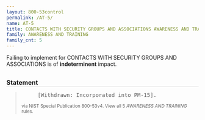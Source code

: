 ```yaml
---
layout: 800-53control
permalink: /AT-5/
name: AT-5
title: CONTACTS WITH SECURITY GROUPS AND ASSOCIATIONS AWARENESS AND TRAINING
family: AWARENESS AND TRAINING
family_cnt: 5
---
```

<p class="text-">Failing to implement for CONTACTS WITH SECURITY GROUPS AND ASSOCIATIONS is of <b>indeterminent</b> impact.</p>

<h3 style="border-bottom:1px solid #ddd;margin:30px 0 8px 0;">Statement</h3>
<blockquote>
<pre>     [Withdrawn: Incorporated into PM-15]. 
</pre>
<p><small>via NIST Special Publication 800-53v4. View all 5 <i>AWARENESS AND TRAINING</i> rules. <a href="/cce/ssg/group/$Group_id"><span class="glyphicon glyphicon-link"></span></a> </small></p>
</blockquote>

